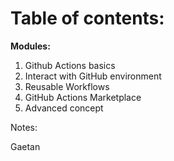 <!-- .slide: -->

# Table of contents:

**Modules:**

1. Github Actions basics
2. Interact with GitHub environment
3. Reusable Workflows
4. GitHub Actions Marketplace
5. Advanced concept

Notes:

Gaetan
